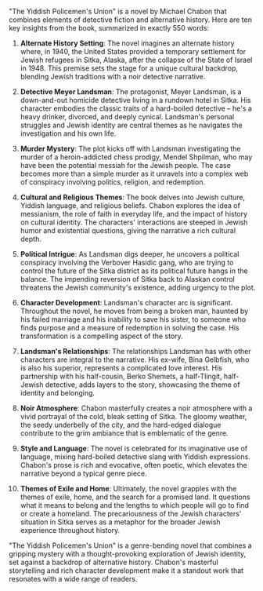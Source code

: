 "The Yiddish Policemen's Union" is a novel by Michael Chabon that combines elements of detective fiction and alternative history. Here are ten key insights from the book, summarized in exactly 550 words:

1. **Alternate History Setting**: The novel imagines an alternate history where, in 1940, the United States provided a temporary settlement for Jewish refugees in Sitka, Alaska, after the collapse of the State of Israel in 1948. This premise sets the stage for a unique cultural backdrop, blending Jewish traditions with a noir detective narrative.

2. **Detective Meyer Landsman**: The protagonist, Meyer Landsman, is a down-and-out homicide detective living in a rundown hotel in Sitka. His character embodies the classic traits of a hard-boiled detective – he's a heavy drinker, divorced, and deeply cynical. Landsman's personal struggles and Jewish identity are central themes as he navigates the investigation and his own life.

3. **Murder Mystery**: The plot kicks off with Landsman investigating the murder of a heroin-addicted chess prodigy, Mendel Shpilman, who may have been the potential messiah for the Jewish people. The case becomes more than a simple murder as it unravels into a complex web of conspiracy involving politics, religion, and redemption.

4. **Cultural and Religious Themes**: The book delves into Jewish culture, Yiddish language, and religious beliefs. Chabon explores the idea of messianism, the role of faith in everyday life, and the impact of history on cultural identity. The characters' interactions are steeped in Jewish humor and existential questions, giving the narrative a rich cultural depth.

5. **Political Intrigue**: As Landsman digs deeper, he uncovers a political conspiracy involving the Verbover Hasidic gang, who are trying to control the future of the Sitka district as its political future hangs in the balance. The impending reversion of Sitka back to Alaskan control threatens the Jewish community's existence, adding urgency to the plot.

6. **Character Development**: Landsman's character arc is significant. Throughout the novel, he moves from being a broken man, haunted by his failed marriage and his inability to save his sister, to someone who finds purpose and a measure of redemption in solving the case. His transformation is a compelling aspect of the story.

7. **Landsman's Relationships**: The relationships Landsman has with other characters are integral to the narrative. His ex-wife, Bina Gelbfish, who is also his superior, represents a complicated love interest. His partnership with his half-cousin, Berko Shemets, a half-Tlingit, half-Jewish detective, adds layers to the story, showcasing the theme of identity and belonging.

8. **Noir Atmosphere**: Chabon masterfully creates a noir atmosphere with a vivid portrayal of the cold, bleak setting of Sitka. The gloomy weather, the seedy underbelly of the city, and the hard-edged dialogue contribute to the grim ambiance that is emblematic of the genre.

9. **Style and Language**: The novel is celebrated for its imaginative use of language, mixing hard-boiled detective slang with Yiddish expressions. Chabon's prose is rich and evocative, often poetic, which elevates the narrative beyond a typical genre piece.

10. **Themes of Exile and Home**: Ultimately, the novel grapples with the themes of exile, home, and the search for a promised land. It questions what it means to belong and the lengths to which people will go to find or create a homeland. The precariousness of the Jewish characters' situation in Sitka serves as a metaphor for the broader Jewish experience throughout history.

"The Yiddish Policemen's Union" is a genre-bending novel that combines a gripping mystery with a thought-provoking exploration of Jewish identity, set against a backdrop of alternative history. Chabon's masterful storytelling and rich character development make it a standout work that resonates with a wide range of readers.